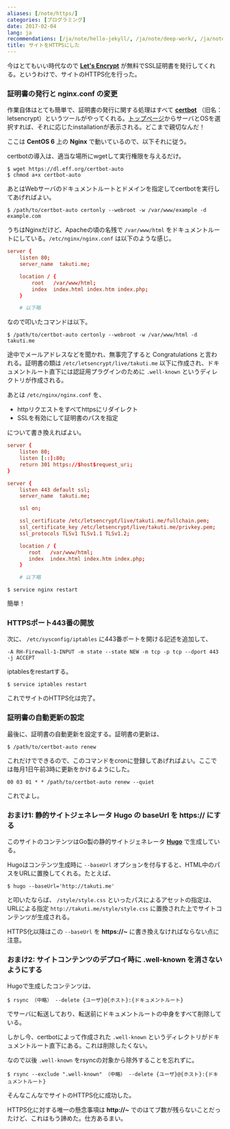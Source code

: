 ```yaml
---
aliases: [/note/https/]
categories: [プログラミング]
date: 2017-02-04
lang: ja
recommendations: [/ja/note/hello-jekyll/, /ja/note/deep-work/, /ja/note/making-a-will/]
title: サイトをHTTPSにした
---
```


今はとてもいい時代なので **[Let's Encrypt](https://letsencrypt.org/)** が無料でSSL証明書を発行してくれる。というわけで、サイトのHTTPS化を行った。

### 証明書の発行と nginx.conf の変更

作業自体はとても簡単で、証明書の発行に関する処理はすべて **[certbot](https://certbot.eff.org/)** （旧名：letsencrypt）というツールがやってくれる。[トップページ](https://certbot.eff.org/)からサーバとOSを選択すれば、それに応じたinstallationが表示される。どこまで親切なんだ！

ここは **CentOS 6** 上の **Nginx** で動いているので、以下それに従う。

certbotの導入は、適当な場所にwgetして実行権限を与えるだけ。

```
$ wget https://dl.eff.org/certbot-auto
$ chmod a+x certbot-auto
```

あとはWebサーバのドキュメントルートとドメインを指定してcertbotを実行してあげればよい。

```
$ /path/to/certbot-auto certonly --webroot -w /var/www/example -d example.com
```

うちはNginxだけど、Apacheの頃の名残で `/var/www/html` をドキュメントルートにしている。`/etc/nginx/nginx.conf` は以下のような感じ。

```conf
server {
	listen 80;
	server_name  takuti.me;

	location / {
		root   /var/www/html;
		index  index.html index.htm index.php;
	}

	# 以下略
```

なので叩いたコマンドは以下。

```
$ /path/to/certbot-auto certonly --webroot -w /var/www/html -d takuti.me
```

途中でメールアドレスなどを聞かれ、無事完了すると Congratulations と言われる。証明書の類は `/etc/letsencrypt/live/takuti.me` 以下に作成され、ドキュメントルート直下には認証用プラグインのために `.well-known` というディレクトリが作成される。

あとは `/etc/nginx/nginx.conf` を、

- httpリクエストをすべてhttpsにリダイレクト
- SSLを有効にして証明書のパスを指定

について書き換えればよい。

```conf
server {
	listen 80;
	listen [::]:80;
	return 301 https://$host$request_uri;
}

server {
	listen 443 default ssl;
	server_name  takuti.me;

	ssl on;

	ssl_certificate /etc/letsencrypt/live/takuti.me/fullchain.pem;
	ssl_certificate_key /etc/letsencrypt/live/takuti.me/privkey.pem;
	ssl_protocols TLSv1 TLSv1.1 TLSv1.2;

	location / {
	   root   /var/www/html;
	   index  index.html index.htm index.php;
	}

	# 以下略
```

```
$ service nginx restart
```

簡単！

### HTTPSポート443番の開放

次に、 `/etc/sysconfig/iptables` に443番ポートを開ける記述を追加して、

```
-A RH-Firewall-1-INPUT -m state --state NEW -m tcp -p tcp --dport 443 -j ACCEPT
```

iptablesをrestartする。

```
$ service iptables restart
```

これでサイトのHTTPS化は完了。

### 証明書の自動更新の設定

最後に、証明書の自動更新を設定する。証明書の更新は、

```
$ /path/to/certbot-auto renew
```

これだけでできるので、このコマンドをcronに登録してあげればよい。ここでは毎月1日午前3時に更新をかけるようにした。

```
00 03 01 * * /path/to/certbot-auto renew --quiet
```

これでよし。

### おまけ1: 静的サイトジェネレータ Hugo の baseUrl を https:// にする

このサイトのコンテンツはGo製の静的サイトジェネレータ **[Hugo](https://gohugo.io/)** で生成している。

Hugoはコンテンツ生成時に `--baseUrl` オプションを付与すると、HTML中のパスをURLに置換してくれる。たとえば、

```
$ hugo --baseUrl='http://takuti.me'
```

と叩いたならば、 `/style/style.css` といったパスによるアセットの指定は、URLによる指定 `http://takuti.me/style/style.css` に置換された上でサイトコンテンツが生成される。

HTTPS化以降はこの `--baseUrl` を **https://~** に書き換えなければならない点に注意。

### おまけ2: サイトコンテンツのデプロイ時に .well-known を消さないようにする

Hugoで生成したコンテンツは、

```
$ rsync （中略） --delete {ユーザ}@{ホスト}:{ドキュメントルート}
```

でサーバに転送しており、転送前にドキュメントルートの中身をすべて削除している。

しかし今、certbotによって作成された `.well-known` というディレクトリがドキュメントルート直下にある。これは削除したくない。

なので以後 `.well-known` をrsyncの対象から除外することを忘れずに。

```
$ rsync --exclude ".well-known" （中略） --delete {ユーザ}@{ホスト}:{ドキュメントルート}
```

そんなこんなでサイトのHTTPS化に成功した。

HTTPS化に対する唯一の懸念事項は **http://~** でのはてブ数が残らないことだったけど、これはもう諦めた。仕方あるまい。